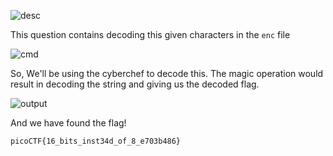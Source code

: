 ![desc](files/desc.png)

This question contains decoding this given characters in the ```enc``` file

![cmd](files/cmd.png)

So, We'll be using the cyberchef to decode this. The magic operation would result in decoding the string and giving us the decoded flag.

![output](files/output.png)

And we have found the flag!
```
picoCTF{16_bits_inst34d_of_8_e703b486}
```